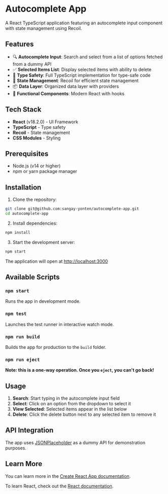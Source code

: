 # Autocomplete App

A React TypeScript application featuring an autocomplete input component with state management using Recoil.

## Features

- 🔍 **Autocomplete Input**: Search and select from a list of options fetched from a dummy API
- ✅ **Selected Items List**: Display selected items with ability to delete
- 🎯 **Type Safety**: Full TypeScript implementation for type-safe code
- 🔄 **State Management**: Recoil for efficient state management
- 📦 **Data Layer**: Organized data layer with providers
- 🎨 **Functional Components**: Modern React with hooks

## Tech Stack

- **React** (v18.2.0) - UI Framework
- **TypeScript** - Type safety
- **Recoil** - State management
- **CSS Modules** - Styling

## Prerequisites

- Node.js (v14 or higher)
- npm or yarn package manager

## Installation

1. Clone the repository:

```bash
git clone git@github.com:sangay-yonten/autocomplete-app.git
cd autocomplete-app
```

2. Install dependencies:

```bash
npm install
```

3. Start the development server:

```bash
npm start
```

The application will open at [http://localhost:3000](http://localhost:3000)

## Available Scripts

### `npm start`

Runs the app in development mode.

### `npm test`

Launches the test runner in interactive watch mode.

### `npm run build`

Builds the app for production to the `build` folder.

### `npm run eject`

**Note: this is a one-way operation. Once you `eject`, you can't go back!**

## Usage

1. **Search**: Start typing in the autocomplete input field
2. **Select**: Click on an option from the dropdown to select it
3. **View Selected**: Selected items appear in the list below
4. **Delete**: Click the delete button next to any selected item to remove it

## API Integration

The app uses [JSONPlaceholder](https://jsonplaceholder.typicode.com/) as a dummy API for demonstration purposes.

## Learn More

You can learn more in the [Create React App documentation](https://facebook.github.io/create-react-app/docs/getting-started).

To learn React, check out the [React documentation](https://reactjs.org/).
